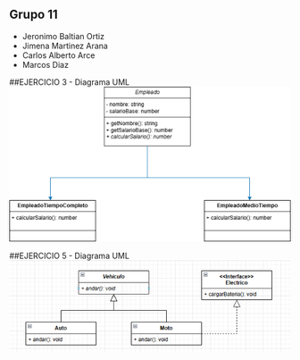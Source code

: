 ## Grupo 11
- Jeronimo Baltian Ortiz 
- Jimena Martinez Arana 
- Carlos Alberto Arce 
- Marcos Diaz


##EJERCICIO 3 - Diagrama UML
![Diagrama UML](./ejer3/imgs/ejer3_diagramaUML.png)

##EJERCICIO 5 - Diagrama UML
![Diagrama UML](./ejer5/imgs/ejer5_diagramaUML.png)